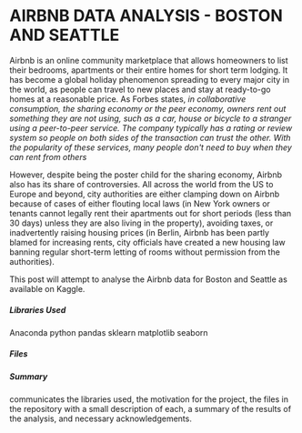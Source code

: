 # AIRBNB DATA ANALYSIS - BOSTON AND SEATTLE

Airbnb is an online community marketplace that allows homeowners to list their bedrooms, apartments or their entire homes for short term lodging. It has become a global holiday phenomenon spreading to every major city in the world, as people can travel to new places and stay at ready-to-go homes at a reasonable price. As Forbes states, *in collaborative consumption, the sharing economy or the peer economy, owners rent out something they are not using, such as a car, house or bicycle to a stranger using a peer-to-peer service. The company typically has a rating or review system so people on both sides of the transaction can trust the other. With the popularity of these services, many people don't need to buy when they can rent from others*

However, despite being the poster child for the sharing economy, Airbnb also has its share of controversies. All across the world from the US to Europe and beyond, city authorities are either clamping down on Airbnb because of cases of either flouting local laws (in New York owners or tenants cannot legally rent their apartments out for short periods (less than 30 days) unless they are also living in the property), avoiding taxes, or inadvertently raising housing prices (in Berlin, Airbnb has been partly blamed for increasing rents, city officials have created a new housing law banning regular short-term letting of rooms without permission from the authorities). 

This post will attempt to analyse the Airbnb data for Boston and Seattle as available on Kaggle. 

##### Libraries Used
Anaconda 
python
pandas
sklearn
matplotlib
seaborn


##### Files

##### Summary
 communicates the libraries used, the motivation for the project, the files in the repository with a small description of each, a summary of the results of the analysis, and necessary acknowledgements. 
